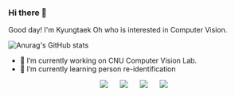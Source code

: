 ### Hi there 👋

Good day! I'm Kyungtaek Oh who is interested in Computer Vision.

![Anurag's GitHub stats](https://github-readme-stats.vercel.app/api?username=OhKyungTaek&show_icons=true&theme=algolia)

- 🔭 I’m currently working on CNU Computer Vision Lab.
- 🌱 I’m currently learning person re-identification

<div align=center>
  <a herf="https://www.python.org/">
    <img src="http://img.shields.io/badge/-Python-3776AB?style=flat&logo=Python&logoColor=white&link=https://www.python.org//?hl=ko"style="height : auto; margin-left : 10px; margin-right : 10px;"/>
  </a>
  <a herf="https://www.tensorflow.org/?hl=ko">
    <img src="http://img.shields.io/badge/-Tensorflow-FF6F00?style=flat&logo=Tensorflow&logoColor=white&link=https://www.tensorflow.org/?hl=ko"style="height : auto; margin-left : 10px; margin-right : 10px;"/>
  </a>
  <a herf="https://keras.io/">
    <img src="http://img.shields.io/badge/-Keras-D00000?style=flat&logo=Keras&link=https://keras.io//?hl=ko"style="height : auto; margin-left : 10px; margin-right : 10px;"/>
  </a>
  <a herf="https://flask.palletsprojects.com/en/1.1.x/">
    <img src="http://img.shields.io/badge/-Flask-000000?style=flat&logo=Flask&link=https://flask.palletsprojects.com/en/1.1.x//?hl=ko"style="height : auto; margin-left : 10px; margin-right : 10px;"/>
  </a>
</div>

<!--
**OhKyungTaek/OhKyungTaek** is a ✨ _special_ ✨ repository because its `README.md` (this file) appears on your GitHub profile.

Here are some ideas to get you started:

- 🔭 I’m currently working on ...
- 🌱 I’m currently learning ...
- 👯 I’m looking to collaborate on ...
- 🤔 I’m looking for help with ...
- 💬 Ask me about ...
- 📫 How to reach me: ...
- 😄 Pronouns: ...
- ⚡ Fun fact: ...
-->
